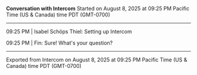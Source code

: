 **Conversation with Intercom**
Started on August 8, 2025 at 09:25 PM Pacific Time (US & Canada) time PDT (GMT-0700)

---

09:25 PM | Isabel Schöps Thiel: Setting up Intercom

09:25 PM | Fin: Sure! What's your question?

---

Exported from Intercom on August 8, 2025 at 09:25 PM Pacific Time (US & Canada) time PDT (GMT-0700)

